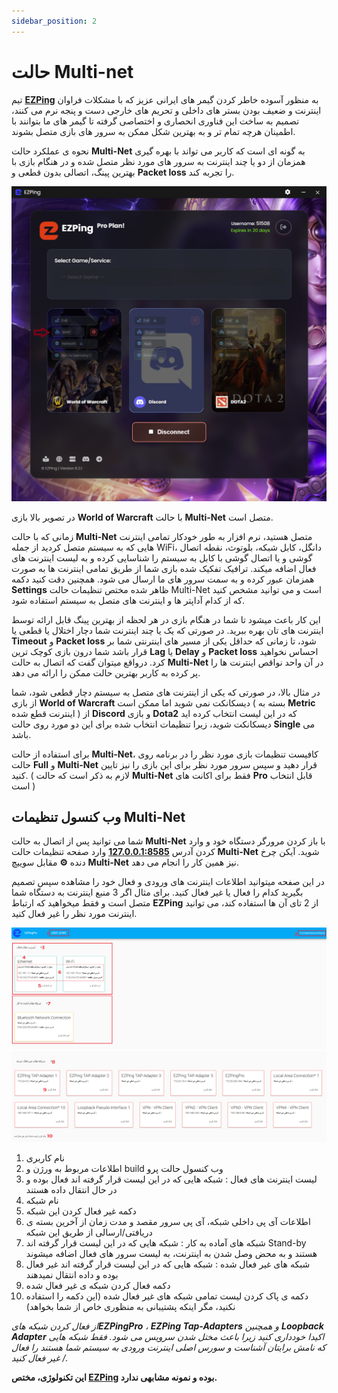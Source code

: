 ```yaml
---
sidebar_position: 2
---
```


# حالت Multi-net





تیم [**EZPing**](https://ezping.ir/) به منظور آسوده خاطر کردن گیمر های ایرانی عزیز که با مشکلات فراوان اینترنت و ضعیف بودن بستر های داخلی و تحریم های خارجی دست و پنجه نرم می کنند، تصمیم به ساخت این فناوری انحصاری و اختصاصی گرفته تا گیمر های ما بتوانند با اطمینان هرچه تمام تر و به بهترین شکل ممکن به سرور های بازی متصل بشوند. 

نحوه ی عملکرد حالت **Multi-Net** به گونه ای است که کاربر می تواند با بهره گیری همزمان از دو یا چند اینترنت به سرور های مورد نظر متصل شده و در هنگام بازی با بهترین پینگ، اتصالی بدون قطعی و **Packet loss** را تجربه کند. 

![winver-run](./img/pro-connected.png)

در تصویر بالا بازی **World of Warcraft** با حالت **Multi-Net** متصل است.

زمانی که با حالت **Multi-Net** متصل هستید، نرم افزار به طور خودکار تمامی اینترنت هایی که به سیستم متصل کردید از جمله WiFi، دانگل، کابل شبکه، بلوتوث، نقطه اتصال گوشی و یا اتصال گوشی با کابل به سیستم را شناسایی کرده و به لیست اینترنت های فعال اضافه میکند. ترافیک تفکیک شده بازی شما از طریق تمامی اینترنت ها به صورت همزمان عبور کرده و به سمت سرور های ما ارسال می شود. همچنین دقت کنید دکمه **Settings** ظاهر شده مختص تنظیمات حالت Multi-Net است و می توانید مشخص کنید که از کدام آداپتر ها و اینترنت های متصل به سیستم استفاده شود.

این کار باعث میشود تا شما در هنگام بازی در هر لحظه از بهترین پینگ قابل ارائه توسط اینترنت های تان بهره ببرید. در صورتی که یک یا چند اینترنت شما دچار اختلال یا قطعی یا **Timeout** و **Packet loss** شود، تا زمانی که حداقل یکی از مسیر های اینترنتی شما بر قرار باشد شما درون بازی کوچک ترین **Lag** یا **Delay** و **Packet loss** احساس نخواهید کرد. درواقع میتوان گفت که اتصال به حالت **Multi-Net** در آن واحد نواقص اینترنت ها را پر کرده به کاربر بهترین حالت ممکن را ارائه می دهد. 

در مثال بالا، در صورتی که یکی از اینترنت های متصل به سیستم دچار قطعی شود، شما از بازی **World of Warcraft** دیسکانکت نمی شوید اما ممکن است ( بسته به **Metric** اینترنت قطع شده ) از **Discord** و بازی **Dota2** که در این لیست انتخاب کرده اید دیسکانکت شوید، زیرا تنظیمات انتخاب شده برای این دو مورد روی حالت **Single** می باشد.

برای استفاده از حالت **Multi-Net**، کافیست تنظیمات بازی مورد نظر را در برنامه روی حالت **Full** و **Multi-Net** قرار دهید و سپس سرور مورد نظر برای این بازی را نیز تایین کنید. ( لازم به ذکر است که حالت **Multi-Net** فقط برای اکانت های **Pro** قابل انتخاب است )






## وب کنسول تنظیمات Multi-Net

شما می توانید پس از اتصال به حالت **Multi-Net** با باز کردن مرورگر دستگاه خود و وارد کردن آدرس [**127.0.0.1:8585**](http://127.0.0.1:8585/) وارد صفحه تنظیمات حالت **Multi-Net** شوید. آیکن چرخ دنده **⚙** مقابل سوییچ **Multi-Net** نیز همین کار را انجام می دهد.

در این صفحه میتوانید اطلاعات اینترنت های ورودی و فعال خود را مشاهده سپس تصمیم بگیرید کدام را فعال یا غیر فعال کنید. برای مثال اگر 3 منبع اینترنت به دستگاه شما متصل است و فقط میخواهید که ارتباط **EZPing** از 2 تای آن ها استفاده کند، می توانید اینترنت مورد نظر را غیر فعال کنید.




![winver-run](./img/EZPingProWebConsole1.png)
![winver-run](./img/EZPingProWebConsole2.png)


1. نام کاربری
2. اطلاعات مربوط به ورژن و build وب کنسول حالت پرو
3. لیست اینترنت های فعال : شبکه هایی که در این لیست قرار گرفته اند فعال بوده و در حال انتقال داده هستند
4. نام شبکه
5. دکمه غیر فعال کردن این شبکه
6. اطلاعات آی پی داخلی شبکه، آی پی سرور مقصد و مدت زمان از آخرین بسته ی دریافتی/ارسالی از طریق این شبکه
7. شبکه های آماده به کار : شبکه هایی که در این لیست قرار گرفته اند Stand-by هستند و به محض وصل شدن به اینترنت، به لیست سرور های فعال اضافه میشوند
8. شبکه های غیر فعال شده : شبکه هایی که در این لیست قرار گرفته اند غیر فعال بوده و داده انتقال نمیدهند
9. دکمه فعال کردن شبکه ی غیر فعال شده
10. دکمه ی پاک کردن لیست تمامی شبکه های غیر فعال شده (این دکمه را استفاده نکنید، مگر اینکه پشتیبانی به منظوری خاص از شما بخواهد)

_از فعال کردن شبکه های**EZPingPro** ، **EZPing Tap-Adapters** و همچنین **Loopback Adapter** اکیدا خودداری کنید زیرا باعث مختل شدن سرویس می شود. فقط شبکه هایی که نامش برایتان آشناست و سورس اصلی اینترنت ورودی به سیستم شما هستند را فعال / غیر فعال کنید._



**این تکنولوژی، مختص [EZPing](https://ezping.ir/) بوده و نمونه مشابهی ندارد.**
